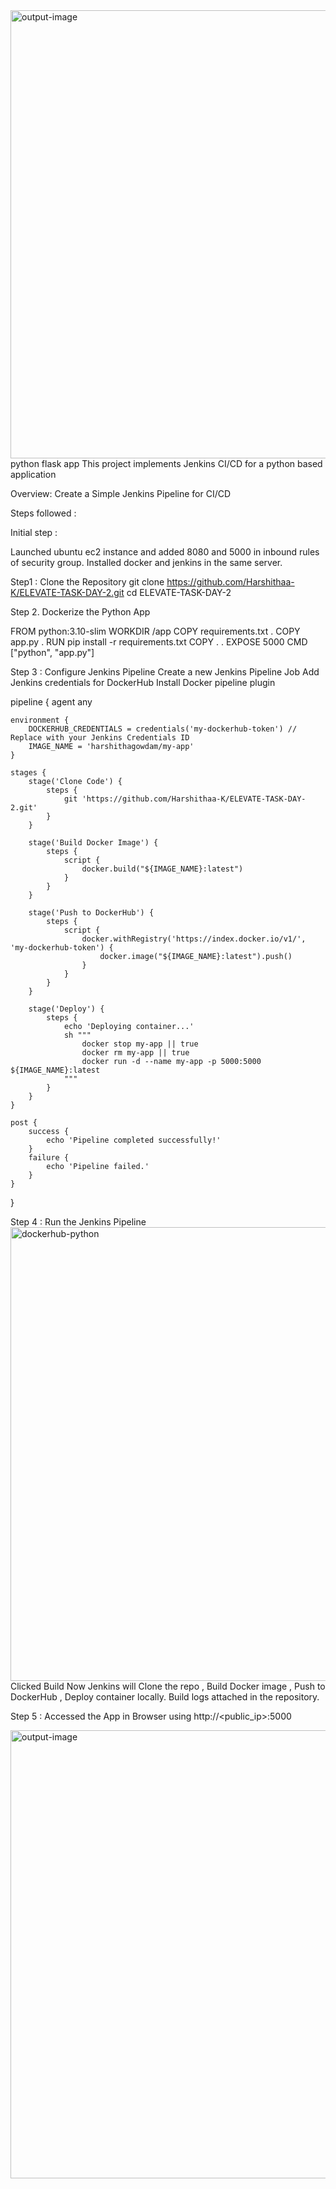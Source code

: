 <img width="1362" height="717" alt="output-image" src="https://github.com/user-attachments/assets/7eeea8e8-38ae-449a-bad9-e7ef83555923" />
python flask app
This project implements Jenkins CI/CD for a python based application

Overview:
Create a Simple Jenkins Pipeline for CI/CD

Steps followed :

Initial step :

Launched ubuntu ec2 instance and added 8080 and 5000 in inbound rules of security group.
Installed docker and jenkins in the same server.

Step1 : Clone the Repository
git clone https://github.com/Harshithaa-K/ELEVATE-TASK-DAY-2.git
cd ELEVATE-TASK-DAY-2

Step 2. Dockerize the Python App

FROM python:3.10-slim
WORKDIR /app
COPY requirements.txt .
COPY app.py .
RUN pip install -r requirements.txt
COPY . .
EXPOSE 5000
CMD ["python", "app.py"]

Step 3 : Configure Jenkins Pipeline
Create a new Jenkins Pipeline Job
Add Jenkins credentials for DockerHub 
Install Docker pipeline plugin

pipeline {
    agent any

    environment {
        DOCKERHUB_CREDENTIALS = credentials('my-dockerhub-token') // Replace with your Jenkins Credentials ID
        IMAGE_NAME = 'harshithagowdam/my-app'
    }

    stages {
        stage('Clone Code') {
            steps {
                git 'https://github.com/Harshithaa-K/ELEVATE-TASK-DAY-2.git'
            }
        }

        stage('Build Docker Image') {
            steps {
                script {
                    docker.build("${IMAGE_NAME}:latest")
                }
            }
        }

        stage('Push to DockerHub') {
            steps {
                script {
                    docker.withRegistry('https://index.docker.io/v1/', 'my-dockerhub-token') {
                        docker.image("${IMAGE_NAME}:latest").push()
                    }
                }
            }
        }

        stage('Deploy') {
            steps {
                echo 'Deploying container...'
                sh """
                    docker stop my-app || true
                    docker rm my-app || true
                    docker run -d --name my-app -p 5000:5000 ${IMAGE_NAME}:latest
                """
            }
        }
    }

    post {
        success {
            echo 'Pipeline completed successfully!'
        }
        failure {
            echo 'Pipeline failed.'
        }
    }
}

Step 4 :
Run the Jenkins Pipeline
<img width="1360" height="726" alt="dockerhub-python" src="https://github.com/user-attachments/assets/96295655-58ae-4755-8bc3-4570bab08a17" />
Clicked Build Now
Jenkins will Clone the repo , Build Docker image , Push to DockerHub , Deploy container locally.
Build logs attached in the repository.

Step 5 :
Accessed the App in Browser using http://<public_ip>:5000

<img width="1362" height="717" alt="output-image" src="https://github.com/user-attachments/assets/2e44acbd-e5aa-405f-814b-7d611e1c520f" />






